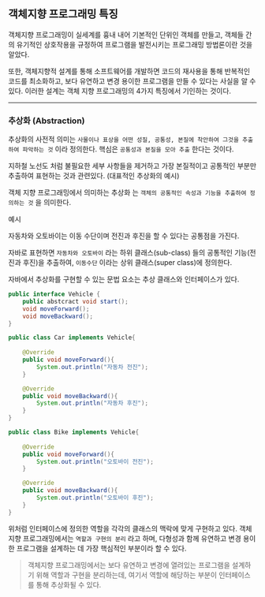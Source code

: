 ## 객체지향 프로그래밍 특징

객체지향 프로그래밍이 실세계를 흉내 내어 기본적인 단위인 객체를 만들고, 객체들 간의 유기적인 상호작용을 규정하여 프로그램을 발전시키는 프로그래밍 방법론이란 것을 알았다.

또한, 객체지향적 설계를 통해 소프트웨어를 개발하면 코드의 재사용을 통해 반복적인 코드를 최소화하고, 보다 유연하고 변경 용이한 프로그램을 만들 수 있다는 사실을 알 수 있다. 이러한 설계는 객체 지향 프로그래밍의 4가지 특징에서 기인하는 것이다.

---

### 추상화 (Abstraction)

추상화의 사전적 의미는 `사물이나 표상을 어떤 성질, 공통성, 본질에 착안하여 그것을 추출하여 파악하는 것` 이라 정의한다. 핵심은 `공통성과 본질을 모아 추출` 한다는 것이다.

지하철 노선도 처럼 불필요한 세부 사항들을 제거하고 가장 본질적이고 공통적인 부분만 추출하여 표현하는 것과 관련있다. (대표적인 추상화의 예시)

객체 지향 프로그래밍에서 의미하는 추상화 는 `객체의 공통적인 속성과 기능을 추출하여 정의하는 것` 을 의미한다.

예시 

자동차와 오토바이는 이동 수단이며 전진과 후진을 할 수 있다는 공통점을 가진다.

자바로 표현하면 `자동차와 오토바이` 라는 하위 클래스(sub-class) 들의 공통적인 기능(전진과 후진)을 추출하여, `이동수단` 이라는 상위 클래스(super class)에 정의한다.

자바에서 추상화를 구현할 수 있는 문법 요소는 추상 클래스와 인터페이스가 있다.

```java
public interface Vehicle {
	public abstcract void start();
	void moveForward();
	void moveBackward();
}
```

```java
public class Car implements Vehicle{
	
	@Override
	public void moveForward(){
		System.out.println("자동차 전진");
	}

	@Override
	public void moveBackward(){
		System.out.println("자동차 후진");
	}
}
```

```java
public class Bike implements Vehicle{
	
	@Override
	public void moveForward(){
		System.out.println("오토바이 전진");
	}

	@Override
	public void moveBackward(){
		System.out.println("오토바이 후진");
	}
}
```

위처럼 인터페이스에 정의한 역할을 각각의 클래스의 맥락에 맞게 구현하고 있다.
객체 지향 프로그래밍에서는 `역할과 구현의 분리` 라고 하며, 다형성과 함께 유연하고 변경 용이한 프로그램을 설계하는 데 가장 핵심적인 부분이라 할 수 있다.

> 객체지향 프로그래밍에서는 보다 유연하고 변경에 열려있는 프로그램을 설계하기 위해 역할과 구현을 분리하는데, 여기서 역할에 해당하는 부분이 인터페이스를 통해 추상화될 수 있다.

